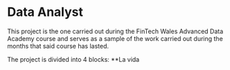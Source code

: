 # Data Analyst

This project is the one carried out during the FinTech Wales Advanced Data Academy course and serves as a sample of the work carried out during the months that said course has lasted.


The project is divided into 4 blocks:
**La vida
